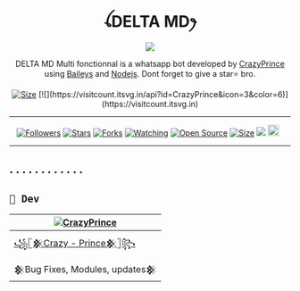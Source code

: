 <h1 align="center">ꪶDELTA MDꫂ<br></h1>
<p align="center">
<img src="https://telegra.ph/file/ac3b090968a7b29ce835c.jpg" />
</p>

<p align="center">
DELTA MD Multi fonctionnal is a whatsapp bot developed by <a href="https://github.com/CrazyPrince" target="_blank">CrazyPrince</a> using <a href="https://github.com/adiwajshing/Baileys" target="_blank">Baileys</a> and <a href="https://github.com/nodejs" target="_blank">Nodejs</a>. Dont forget to give a star⭐️ bro.
</p>

<p align="center">
<a href="https://youtu.be/aidmubarak"><img title="Size" src="https://img.shields.io/badge/Tutorial-Video-green"></a>
[![](https://visitcount.itsvg.in/api?id=CrazyPrince&icon=3&color=6)](https://visitcount.itsvg.in)
</p>

------
<p align="center">
<a href="https://github.com/CrazyPrince/followers"><img title="Followers" src="https://img.shields.io/github/followers/CrazyPrince?color=red&style=flat-square"></a>
<a href="https://github.com/CrazyPrince/DELTA-MD/stargazers/"><img title="Stars" src="https://img.shields.io/github/stars/CrazyPrince/DELTA-MD?color=blue&style=flat-square"></a>
<a href="https://github.com/CrazyPrince/DELTA-MD/network/members"><img title="Forks" src="https://img.shields.io/github/forks/CrazyPrince/DELTA-MD?color=red&style=flat-square"></a>
<a href="https://github.com/CrazyPrince/DELTA-MD/watchers"><img title="Watching" src="https://img.shields.io/github/watchers/CrazyPrince/DELTA-MD?label=Watchers&color=blue&style=flat-square"></a>
<a href="https://github.com/CrazyPrince"><img title="Open Source" src="https://img.shields.io/badge/Author-Crazy%20Prince%20-red?v=103"></a>
<a href="https://github.com/CrazyPrince/DELTA-MD/"><img title="Size" src="https://img.shields.io/github/repo-size/CrazyPrince/DELTA-MD?style=flat-square&color=green"></a>
<a href="https://hits.seeyoufarm.com"><img src="https://hits.seeyoufarm.com/api/count/incr/badge.svg?url=https%3A%2F%2Fgithub.com%2FCrazyPrince%2FDELTA-MD&count_bg=%2379C83D&title_bg=%23555555&icon=probot.svg&icon_color=%2300FF6D&title=hits&edge_flat=false"/></a>
<a href="https://github.com/CrazyPrince/DELTA-MD/graphs/commit-activity"><img height="20" src="https://img.shields.io/badge/Maintained%3F-yes-green.svg"></a>&nbsp;&nbsp;
</p>
<p align='center'>
    </p>

-------
.
.
.
.
.
.
.
.
.
.
.
.
-------

## ```👑 Dev```
  <div align="center">
  
| [![CrazyPrince](https://github.com/CrazyPrince.png?size=200)](https://github.com/CrazyPrince) |
|----|
| [꧁𓊈𒆜Crazy - Prince𒆜𓊉꧂](https://github.com/CrazyPrince) |
|  𒆜Bug Fixes, Modules, updates𒆜 |
  
  </div>